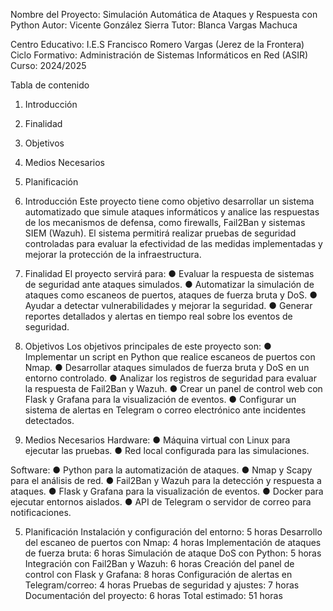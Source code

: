 Nombre del Proyecto: Simulación Automática de Ataques y Respuesta con Python
Autor: Vicente González Sierra
Tutor: Blanca Vargas Machuca

Centro Educativo: I.E.S Francisco Romero Vargas (Jerez de la Frontera)
Ciclo Formativo: Administración de Sistemas Informáticos en Red (ASIR)
Curso: 2024/2025

Tabla de contenido
1. Introducción
2. Finalidad
3. Objetivos
4. Medios Necesarios
5. Planificación


1. Introducción
Este proyecto tiene como objetivo desarrollar un sistema automatizado que simule ataques
informáticos y analice las respuestas de los mecanismos de defensa, como firewalls,
Fail2Ban y sistemas SIEM (Wazuh).
El sistema permitirá realizar pruebas de seguridad controladas para evaluar la efectividad
de las medidas implementadas y mejorar la protección de la infraestructura.

2. Finalidad
El proyecto servirá para:
● Evaluar la respuesta de sistemas de seguridad ante ataques simulados.
● Automatizar la simulación de ataques como escaneos de puertos, ataques de fuerza
bruta y DoS.
● Ayudar a detectar vulnerabilidades y mejorar la seguridad.
● Generar reportes detallados y alertas en tiempo real sobre los eventos de seguridad.

3. Objetivos
Los objetivos principales de este proyecto son:
● Implementar un script en Python que realice escaneos de puertos con Nmap.
● Desarrollar ataques simulados de fuerza bruta y DoS en un entorno controlado.
● Analizar los registros de seguridad para evaluar la respuesta de Fail2Ban y Wazuh.
● Crear un panel de control web con Flask y Grafana para la visualización de eventos.
● Configurar un sistema de alertas en Telegram o correo electrónico ante incidentes
detectados.

4. Medios Necesarios
Hardware:
● Máquina virtual con Linux para ejecutar las pruebas.
● Red local configurada para las simulaciones.

Software:
● Python para la automatización de ataques.
● Nmap y Scapy para el análisis de red.
● Fail2Ban y Wazuh para la detección y respuesta a ataques.
● Flask y Grafana para la visualización de eventos.
● Docker para ejecutar entornos aislados.
● API de Telegram o servidor de correo para notificaciones.

5. Planificación
Instalación y configuración del entorno: 5 horas
Desarrollo del escaneo de puertos con Nmap: 4 horas
Implementación de ataques de fuerza bruta: 6 horas
Simulación de ataque DoS con Python: 5 horas
Integración con Fail2Ban y Wazuh: 6 horas
Creación del panel de control con Flask y Grafana: 8 horas
Configuración de alertas en Telegram/correo: 4 horas
Pruebas de seguridad y ajustes: 7 horas
Documentación del proyecto: 6 horas
Total estimado: 51 horas
